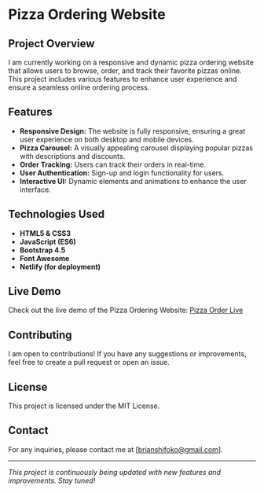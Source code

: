 # Pizza Ordering Website

## Project Overview

I am currently working on a responsive and dynamic pizza ordering website that allows users to browse, order, and track their favorite pizzas online. This project includes various features to enhance user experience and ensure a seamless online ordering process.

## Features

- **Responsive Design:** The website is fully responsive, ensuring a great user experience on both desktop and mobile devices.
- **Pizza Carousel:** A visually appealing carousel displaying popular pizzas with descriptions and discounts.
- **Order Tracking:** Users can track their orders in real-time.
- **User Authentication:** Sign-up and login functionality for users.
- **Interactive UI:** Dynamic elements and animations to enhance the user interface.

## Technologies Used

- **HTML5 & CSS3**
- **JavaScript (ES6)**
- **Bootstrap 4.5**
- **Font Awesome**
- **Netlify (for deployment)**

## Live Demo

Check out the live demo of the Pizza Ordering Website: [Pizza Order Live](https://brian-pizza-ordering-website.netlify.app/)

## Contributing

I am open to contributions! If you have any suggestions or improvements, feel free to create a pull request or open an issue.

## License

This project is licensed under the MIT License.

## Contact

For any inquiries, please contact me at [brianshifoko@gmail.com].

---

*This project is continuously being updated with new features and improvements. Stay tuned!*
